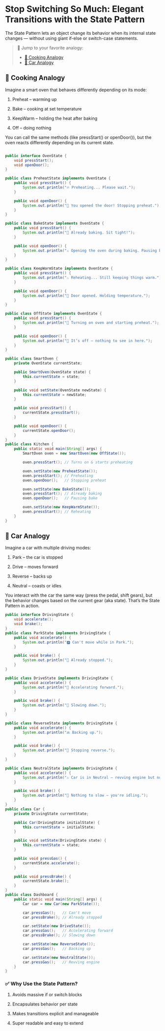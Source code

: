 # Stop Switching So Much: Elegant Transitions with the State Pattern

The State Pattern lets an object change its behavior when its internal state changes — without using giant if-else or switch-case statements.

> 🔀 Jump to your favorite analogy:  
> - [🍳 Cooking Analogy](https://github.com/nemaderinku/Design-patterns/blob/main/StatePattern.md#-cooking-analogy)
> - [🚗 Car Analogy](https://github.com/nemaderinku/Design-patterns/blob/main/StatePattern.md#-car-analogy)


## 🍳 Cooking Analogy

Imagine a smart oven that behaves differently depending on its mode:

1. Preheat – warming up

2. Bake – cooking at set temperature

3. KeepWarm – holding the heat after baking

4. Off – doing nothing



You can call the same methods (like pressStart() or openDoor()), but the oven reacts differently depending on its current state.

```Java

public interface OvenState {
    void pressStart();
    void openDoor();
}

public class PreheatState implements OvenState {
    public void pressStart() {
        System.out.println("🔥 Preheating... Please wait.");
    }

    public void openDoor() {
        System.out.println("🚪 You opened the door! Stopping preheat.");
    }
}

public class BakeState implements OvenState {
    public void pressStart() {
        System.out.println("🍞 Already baking. Sit tight!");
    }

    public void openDoor() {
        System.out.println("⚠️ Opening the oven during baking. Pausing bake.");
    }
}

public class KeepWarmState implements OvenState {
    public void pressStart() {
        System.out.println("♨️ Reheating... Still keeping things warm.");
    }

    public void openDoor() {
        System.out.println("🧤 Door opened. Holding temperature.");
    }
}

public class OffState implements OvenState {
    public void pressStart() {
        System.out.println("🔌 Turning on oven and starting preheat.");
    }

    public void openDoor() {
        System.out.println("🚪 It’s off — nothing to see in here.");
    }
}

public class SmartOven {
    private OvenState currentState;

    public SmartOven(OvenState state) {
        this.currentState = state;
    }

    public void setState(OvenState newState) {
        this.currentState = newState;
    }

    public void pressStart() {
        currentState.pressStart();
    }

    public void openDoor() {
        currentState.openDoor();
    }
}
public class Kitchen {
    public static void main(String[] args) {
        SmartOven oven = new SmartOven(new OffState());

        oven.pressStart(); // Turns on & starts preheating

        oven.setState(new PreheatState());
        oven.pressStart(); // Preheating
        oven.openDoor();   // Stopping preheat

        oven.setState(new BakeState());
        oven.pressStart(); // Already baking
        oven.openDoor();   // Pausing bake

        oven.setState(new KeepWarmState());
        oven.pressStart(); // Reheating
    }
}

```

## 🚗 Car Analogy


Imagine a car with multiple driving modes:

1. Park – the car is stopped

2. Drive – moves forward

3. Reverse – backs up

4. Neutral – coasts or idles

You interact with the car the same way (press the pedal, shift gears), but the behavior changes based on the current gear (aka state). That’s the State Pattern in action.

```Java
public interface DrivingState {
    void accelerate();
    void brake();
}
public class ParkState implements DrivingState {
    public void accelerate() {
        System.out.println("🅿️ Can't move while in Park.");
    }

    public void brake() {
        System.out.println("🛑 Already stopped.");
    }
}

public class DriveState implements DrivingState {
    public void accelerate() {
        System.out.println("🚗 Accelerating forward.");
    }

    public void brake() {
        System.out.println("🛑 Slowing down.");
    }
}

public class ReverseState implements DrivingState {
    public void accelerate() {
        System.out.println("🔙 Backing up.");
    }

    public void brake() {
        System.out.println("🛑 Stopping reverse.");
    }
}

public class NeutralState implements DrivingState {
    public void accelerate() {
        System.out.println("⚠️ Car is in Neutral — revving engine but not moving.");
    }

    public void brake() {
        System.out.println("🛑 Nothing to slow — you're idling.");
    }
}
public class Car {
    private DrivingState currentState;

    public Car(DrivingState initialState) {
        this.currentState = initialState;
    }

    public void setState(DrivingState state) {
        this.currentState = state;
    }

    public void pressGas() {
        currentState.accelerate();
    }

    public void pressBrake() {
        currentState.brake();
    }
}
public class Dashboard {
    public static void main(String[] args) {
        Car car = new Car(new ParkState());

        car.pressGas();   // Can't move
        car.pressBrake(); // Already stopped

        car.setState(new DriveState());
        car.pressGas();   // Accelerating forward
        car.pressBrake(); // Slowing down

        car.setState(new ReverseState());
        car.pressGas();   // Backing up

        car.setState(new NeutralState());
        car.pressGas();   // Revving engine
    }
}

```


### ✅ Why Use the State Pattern?
1. Avoids massive if or switch blocks

2. Encapsulates behavior per state

3. Makes transitions explicit and manageable

4. Super readable and easy to extend